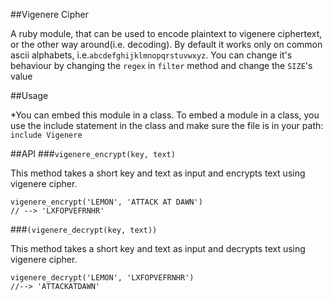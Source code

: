 ##Vigenere Cipher

A ruby module, that can be used to encode plaintext to vigenere ciphertext, or the other way around(i.e. decoding).
By default it works only on common ascii alphabets, i.e.`abcdefghijklmnopqrstuvwxyz`.
You can change it's behaviour by changing the `regex` in `filter` method and change the `SIZE`'s value

##Usage

*You can embed this module in a class. To embed a module in a class, you use the include statement in the class and make sure the file is in your path:
`include Vigenere`

##API
###`vigenere_encrypt(key, text)`

This method takes a short key and text as input and encrypts text using vigenere cipher.

```
vigenere_encrypt('LEMON', 'ATTACK AT DAWN')
// --> 'LXFOPVEFRNHR'
```

###`(vigenere_decrypt(key, text))`

This method takes a short key and text as input and decrypts text using vigenere cipher.

```
vigenere_decrypt('LEMON', 'LXFOPVEFRNHR')
//--> 'ATTACKATDAWN'
```












